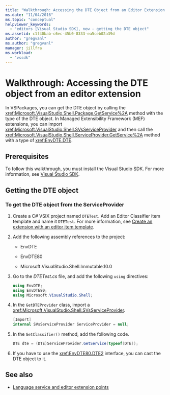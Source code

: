 ```yaml
---
title: "Walkthrough: Accessing the DTE Object from an Editor Extension | Microsoft Docs"
ms.date: "11/04/2016"
ms.topic: "conceptual"
helpviewer_keywords:
  - "editors [Visual Studio SDK], new - getting the DTE object"
ms.assetid: c1f40bab-c6ec-45b0-8333-ea5ceb02a39d
author: "gregvanl"
ms.author: "gregvanl"
manager: jillfra
ms.workload:
  - "vssdk"
---
```

# Walkthrough: Accessing the DTE object from an editor extension
In VSPackages, you can get the DTE object by calling the <xref:Microsoft.VisualStudio.Shell.Package.GetService%2A> method with the type of the DTE object. In Managed Extensibility Framework (MEF) extensions, you can import <xref:Microsoft.VisualStudio.Shell.SVsServiceProvider> and then call the <xref:Microsoft.VisualStudio.Shell.ServiceProvider.GetService%2A> method with a type of <xref:EnvDTE.DTE>.

## Prerequisites
 To follow this walkthrough, you must install the Visual Studio SDK. For more information, see [Visual Studio SDK](../extensibility/visual-studio-sdk.md).

## Getting the DTE object

### To get the DTE object from the ServiceProvider

1. Create a C# VSIX project named `DTETest`. Add an Editor Classifier item template and name it `DTETest`. For more information, see [Create an extension with an editor item template](../extensibility/creating-an-extension-with-an-editor-item-template.md).

2. Add the following assembly references to the project:

    -   EnvDTE

    -   EnvDTE80

    -   Microsoft.VisualStudio.Shell.Immutable.10.0

3. Go to the *DTETest.cs* file, and add the following `using` directives:

    ```csharp
    using EnvDTE;
    using EnvDTE80;
    using Microsoft.VisualStudio.Shell;

    ```

4. In the `GetDTEProvider` class, import a <xref:Microsoft.VisualStudio.Shell.SVsServiceProvider>.

    ```csharp
    [Import]
    internal SVsServiceProvider ServiceProvider = null;

    ```

5. In the `GetClassifier()` method, add the following code.

    ```csharp
    DTE dte = (DTE)ServiceProvider.GetService(typeof(DTE));

    ```

6. If you have to use the <xref:EnvDTE80.DTE2> interface, you can cast the DTE object to it.

## See also
- [Language service and editor extension points](../extensibility/language-service-and-editor-extension-points.md)